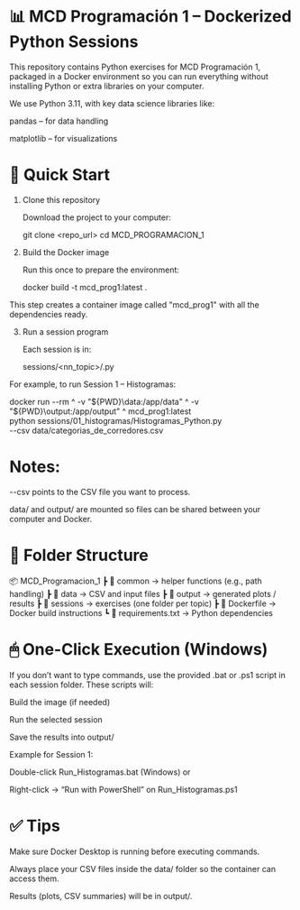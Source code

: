 # 📊 MCD Programación 1 – Dockerized Python Sessions

This repository contains Python exercises for MCD Programación 1, packaged in a Docker environment so you can run everything without installing Python or extra libraries on your computer.

We use Python 3.11, with key data science libraries like:

pandas – for data handling

matplotlib – for visualizations

# 🚀 Quick Start

1. Clone this repository

    Download the project to your computer:

    git clone <repo_url>
    cd MCD_PROGRAMACION_1

2. Build the Docker image

    Run this once to prepare the environment:

    docker build -t mcd_prog1:latest .


This step creates a container image called "mcd_prog1" with all the dependencies ready.

3. Run a session program

    Each session is in:

    sessions/<nn_topic>/<program>.py


For example, to run Session 1 – Histogramas:

docker run --rm ^
  -v "${PWD}\data:/app/data" ^
  -v "${PWD}\output:/app/output" ^
  mcd_prog1:latest \
  python sessions/01_histogramas/Histogramas_Python.py \
    --csv data/categorias_de_corredores.csv


# Notes:

--csv points to the CSV file you want to process.

data/ and output/ are mounted so files can be shared between your computer and Docker.

# 📂 Folder Structure

📦 MCD_Programacion_1
 ┣ 📂 common           → helper functions (e.g., path handling)
 ┣ 📂 data             → CSV and input files
 ┣ 📂 output           → generated plots / results
 ┣ 📂 sessions         → exercises (one folder per topic)
 ┣ 📜 Dockerfile       → Docker build instructions
 ┗ 📜 requirements.txt → Python dependencies

# 🖱 One-Click Execution (Windows)

If you don’t want to type commands, use the provided .bat or .ps1 script in each session folder.
These scripts will:

Build the image (if needed)

Run the selected session

Save the results into output/

Example for Session 1:

Double-click Run_Histogramas.bat (Windows) or

Right-click → “Run with PowerShell” on Run_Histogramas.ps1

# ✅ Tips

Make sure Docker Desktop is running before executing commands.

Always place your CSV files inside the data/ folder so the container can access them.

Results (plots, CSV summaries) will be in output/.